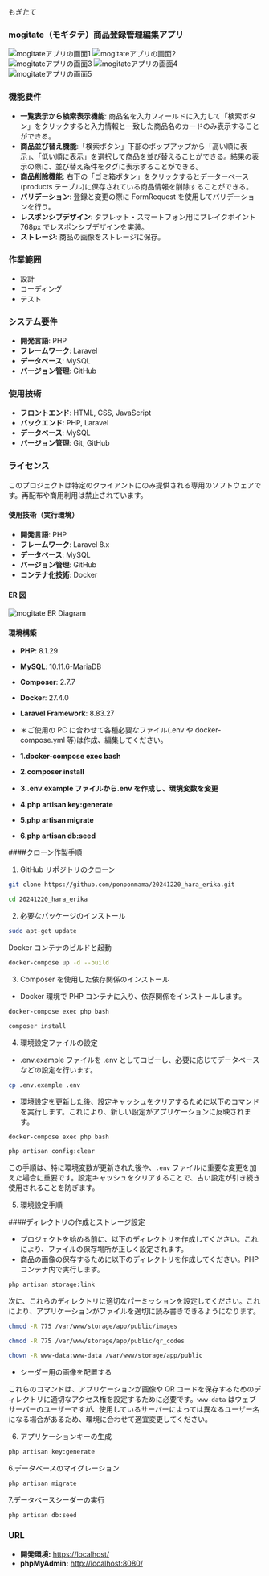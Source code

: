 もぎたて

### mogitate（モギタテ）商品登録管理編集アプリ

![mogitateアプリの画面1](products.png)
![mogitateアプリの画面2](sort-tag1.png)
![mogitateアプリの画面3](sort-tag2.png)
![mogitateアプリの画面4](up-date.png)
![mogitateアプリの画面5](register.png)

### 機能要件

- **一覧表示から検索表示機能**: 商品名を入力フィールドに入力して「検索ボタン」をクリックすると入力情報と一致した商品名のカードのみ表示することができる。
- **商品並び替え機能**:「検索ボタン」下部のポップアップから「高い順に表示」、「低い順に表示」を選択して商品を並び替えることができる。結果の表示の際に、並び替え条件をタグに表示することができる。
- **商品削除機能**: 右下の「ゴミ箱ボタン」をクリックするとデーターベース(products テーブル)に保存されている商品情報を削除することができる。
- **バリデーション**: 登録と変更の際に FormRequest を使用してバリデーションを行う。
- **レスポンシブデザイン**: タブレット・スマートフォン用にブレイクポイント 768px でレスポンシブデザインを実装。
- **ストレージ**: 商品の画像をストレージに保存。

### 作業範囲

- 設計
- コーディング
- テスト

### システム要件

- **開発言語**: PHP
- **フレームワーク**: Laravel
- **データベース**: MySQL
- **バージョン管理**: GitHub

### 使用技術

- **フロントエンド**: HTML, CSS, JavaScript
- **バックエンド**: PHP, Laravel
- **データベース**: MySQL
- **バージョン管理**: Git, GitHub

### ライセンス

このプロジェクトは特定のクライアントにのみ提供される専用のソフトウェアです。再配布や商用利用は禁止されています。

#### 使用技術（実行環境）

- **開発言語**: PHP
- **フレームワーク**: Laravel 8.x
- **データベース**: MySQL
- **バージョン管理**: GitHub
- **コンテナ化技術**: Docker

#### ER 図

![mogitate ER Diagram](mogitate_table.drawio.png)

#### 環境構築

- **PHP**: 8.1.29
- **MySQL**: 10.11.6-MariaDB
- **Composer**: 2.7.7
- **Docker**: 27.4.0
- **Laravel Framework**: 8.83.27

- ＊ご使用の PC に合わせて各種必要なファイル(.env や docker-compose.yml 等)は作成、編集してください。

- **1.docker-compose exec bash**
- **2.composer install**
- **3..env.example ファイルから.env を作成し、環境変数を変更**
- **4.php artisan key:generate**
- **5.php artisan migrate**
- **6.php artisan db:seed**

####クローン作製手順

1. GitHub リポジトリのクローン

```bash
git clone https://github.com/ponponmama/20241220_hara_erika.git
```

```bash
cd 20241220_hara_erika
```

2. 必要なパッケージのインストール

```bash　
sudo apt-get update
```

Docker コンテナのビルドと起動

```bash
docker-compose up -d --build
```

3. Composer を使用した依存関係のインストール

- Docker 環境で PHP コンテナに入り、依存関係をインストールします。

```bash
docker-compose exec php bash
```

```bash
composer install
```

4. 環境設定ファイルの設定

- .env.example ファイルを .env としてコピーし、必要に応じてデータベースなどの設定を行います。

```bash
cp .env.example .env
```

- 環境設定を更新した後、設定キャッシュをクリアするために以下のコマンドを実行します。これにより、新しい設定がアプリケーションに反映されます。

```bash
docker-compose exec php bash
```

```bash
php artisan config:clear
```

この手順は、特に環境変数が更新された後や、`.env` ファイルに重要な変更を加えた場合に重要です。設定キャッシュをクリアすることで、古い設定が引き続き使用されることを防ぎます。

5. 環境設定手順

####ディレクトリの作成とストレージ設定

- プロジェクトを始める前に、以下のディレクトリを作成してください。これにより、ファイルの保存場所が正しく設定されます。
- 商品の画像の保存するために以下のディレクトリを作成してください。PHP コンテナ内で実行します。

```bash
php artisan storage:link
```

次に、これらのディレクトリに適切なパーミッションを設定してください。これにより、アプリケーションがファイルを適切に読み書きできるようになります。

```bash
chmod -R 775 /var/www/storage/app/public/images
```

```bash
chmod -R 775 /var/www/storage/app/public/qr_codes
```

```bash
chown -R www-data:www-data /var/www/storage/app/public
```

- シーダー用の画像を配置する

これらのコマンドは、アプリケーションが画像や QR コードを保存するためのディレクトリに適切なアクセス権を設定するために必要です。`www-data` はウェブサーバーのユーザーですが、使用しているサーバーによっては異なるユーザー名になる場合があるため、環境に合わせて適宜変更してください。

6. アプリケーションキーの生成

```bash
php artisan key:generate
```

6.データベースのマイグレーション

```bash
php artisan migrate
```

7.データベースシーダーの実行

```bash
php artisan db:seed
```

### URL

- **開発環境:** [https://localhost/](https://localhost/)
- **phpMyAdmin:** [http://localhost:8080/](http://localhost:8080/)
````
